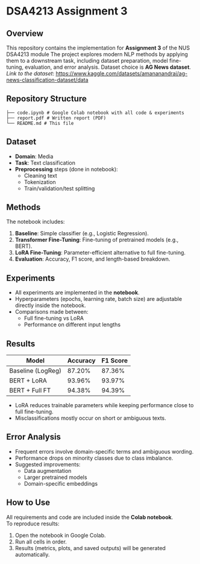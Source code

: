 # DSA4213 Assignment 3

## Overview
This repository contains the implementation for **Assignment 3** of the NUS DSA4213 module 
The project explores modern NLP methods by applying them to a downstream task, including dataset preparation, model fine-tuning, evaluation, and error analysis.
Dataset choice is **AG News dataset**. _Link to the dataset_: https://www.kaggle.com/datasets/amananandrai/ag-news-classification-dataset/data

## Repository Structure
```├── data/ # Dataset (raw dataset contains train and test dataset)
├── code.ipynb # Google Colab notebook with all code & experiments
├── report.pdf # Written report (PDF)
└── README.md # This file
```

## Dataset
- **Domain**: Media
- **Task**: Text classification  
- **Preprocessing** steps (done in notebook):
  - Cleaning text
  - Tokenization
  - Train/validation/test splitting

## Methods
The notebook includes:
1. **Baseline**: Simple classifier (e.g., Logistic Regression).
2. **Transformer Fine-Tuning**: Fine-tuning of pretrained models (e.g., BERT).
3. **LoRA Fine-Tuning**: Parameter-efficient alternative to full fine-tuning.
4. **Evaluation**: Accuracy, F1 score, and length-based breakdown.

## Experiments
- All experiments are implemented in the **notebook**.  
- Hyperparameters (epochs, learning rate, batch size) are adjustable directly inside the notebook.  
- Comparisons made between:
  - Full fine-tuning vs LoRA
  - Performance on different input lengths

## Results
| Model              | Accuracy    | F1 Score
|--------------------|-------------|----------
| Baseline (LogReg)  | 87.20%      | 87.36%      
| BERT + LoRA        | 93.96%      | 93.97%      
| BERT + Full FT     | 94.38%      | 94.39%      

- LoRA reduces trainable parameters while keeping performance close to full fine-tuning.  
- Misclassifications mostly occur on short or ambiguous texts.  

## Error Analysis
- Frequent errors involve domain-specific terms and ambiguous wording.  
- Performance drops on minority classes due to class imbalance.  
- Suggested improvements:
  - Data augmentation
  - Larger pretrained models
  - Domain-specific embeddings  

## How to Use
All requirements and code are included inside the **Colab notebook**.  
To reproduce results:
1. Open the notebook in Google Colab.
2. Run all cells in order.
3. Results (metrics, plots, and saved outputs) will be generated automatically.
